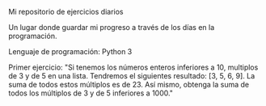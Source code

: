 Mi repositorio de ejercicios diarios

Un lugar donde guardar mi progreso a través de los días en la programación. 

Lenguaje de programación: Python 3

Primer ejercicio: "Si tenemos los números enteros inferiores a 10, multiplos de 3 y de 5 en una lista. Tendremos el siguientes resultado: [3, 5, 6, 9]. La suma de todos estos múltiplos es de 23. Así mismo, obtenga la suma de todos los múltiplos de 3 y de 5 inferiores a 1000."
